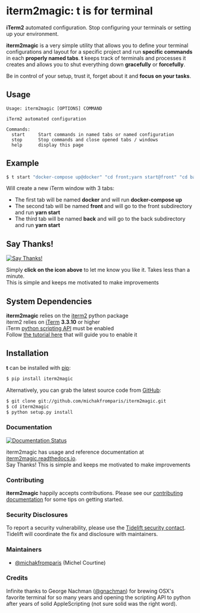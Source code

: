 # iterm2magic: **t** is for terminal

**iTerm2** automated configuration. Stop configuring your terminals or setting up your environment.

**iterm2magic** is a very simple utility that allows you to define your terminal configurations and layout for a specific project and run **specific commands** in each **properly named tabs**. **t** keeps track of terminals and processes it creates and allows you to shut everything down **gracefully** or **forcefully**.

Be in control of your setup, trust it, forget about it and **focus on your tasks**.

## Usage

```
Usage: iterm2magic [OPTIONS] COMMAND

iTerm2 automated configuration

Commands:
  start		Start commands in named tabs or named configuration
  stop		Stop commands and close opened tabs / windows
  help		display this page
```

## Example

```bash
$ t start "docker-compose up@docker" "cd front;yarn start@front" "cd back;yarn start@back"
```

Will create a new iTerm window with 3 tabs:

- The first tab will be named **docker** and will run **docker-compose up**
- The second tab will be named **front** and will go to the front subdirectory and run **yarn start**
- The third tab will be named **back** and will go to the back subdirectory and run **yarn start**

## Say Thanks!

[![Say Thanks!](https://img.shields.io/badge/Say%20Thanks-!-1EAEDB.svg)](https://saythanks.io/to/michel.courtine@docker.com)

Simply **click on the icon above** to let me know you like it. Takes less than a minute.<br/>
This is simple and keeps me motivated to make improvements

## System Dependencies

**iterm2magic** relies on the [iterm2](https://pypi.org/project/iterm2/) python package<br/>
iterm2 relies on [iTerm](https://www.iterm2.com/) **3.3.10** or higher<br/>
iTerm [python scripting API](https://www.iterm2.com/python-api/) must be enabled<br/>
Follow [the tutorial here](https://www.iterm2.com/python-api/tutorial/index.html#tutorial-index) that will guide you to enable it<br/>

## Installation

**t** can be installed with [pip](https://pip.pypa.io/):

```bash
$ pip install iterm2magic
```

Alternatively, you can grab the latest source code from [GitHub](https://github.com/michakfromparis/iterm2magic):

```bash
$ git clone git://github.com/michakfromparis/iterm2magic.git
$ cd iterm2magic
$ python setup.py install
```

### Documentation

[![Documentation Status](https://readthedocs.org/projects/iterm2magic/badge/?version=latest)](https://iterm2magic.readthedocs.io/en/latest/?badge=latest)

iterm2magic has usage and reference documentation at [iterm2magic.readthedocs.io](https://iterm2magic.readthedocs.io/).<br/>
Say Thanks! This is simple and keeps me motivated to make improvements

### Contributing

**iterm2magic** happily accepts contributions. Please see our [contributing documentation](https://iterm2magic.readthedocs.io/en/latest/contributing.html) for some tips on getting started.

### Security Disclosures

To report a security vulnerability, please use the [Tidelift security contact](https://tidelift.com/security).<br/>
Tidelift will coordinate the fix and disclosure with maintainers.

### Maintainers

- [@michakfromparis](https://github.com/michakfromparis) (Michel Courtine)

### Credits

Infinite thanks to George Nachman ([@gnachman](https://github.com/gnachman)) for brewing OSX's favorite terminal for so many years and opening the scripting API to python after years of solid AppleScripting (not sure solid was the right word).
